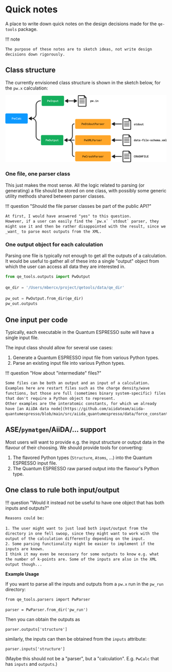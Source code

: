 # Quick notes

A place to write down quick notes on the design decisions made for the `qe-tools` package.

!!! note

    The purpose of these notes are to sketch ideas, not write design decisions down rigorously.

## Class structure

The currently envisioned class structure is shown in the sketch below, for the `pw.x` calculation:

![](img/class_structure.png)

### One file, one parser class

This just makes the most sense.
All the logic related to parsing (or generating) a file should be stored on one class, with possibly some generic utility methods shared between parser classes.

!!! question "Should the file parser classes be part of the public API?"

    At first, I would have answered "yes" to this question.
    However, if a user can easily find the `pw.x` `stdout` parser, they might use it and then be rather disappointed with the result, since we _want_ to parse most outputs from the XML.

### One output object for each calculation

Parsing one file is typically not enough to get all the outputs of a calculation.
It would be useful to gather all of these into a single "output" object from which the user can access all data they are interested in.

```python
from qe_tools.outputs import PwOutput

qe_dir = '/Users/mbercx/project/qetools/data/qe_dir'

pw_out = PwOutput.from_dir(qe_dir)
pw_out.outputs
```

## One input per code

Typically, each executable in the Quantum ESPRESSO suite will have a single input file.

The input class should allow for several use cases:

1. Generate a Quantum ESPRESSO input file from various Python types.
2. Parse an existing input file into various Python types.

!!! question "How about "intermediate" files?"

    Some files can be both an output and an input of a calculation.
    Examples here are restart files such as the charge density/wave functions, but those are full (sometimes binary system-specific) files that don't require a Python object to represent.
    Other examples are the interatomic constants, for which we already have [an AiiDA data node](https://github.com/aiidateam/aiida-quantumespresso/blob/main/src/aiida_quantumespresso/data/force_constants.py).

## ASE/`pymatgen`/AiiDA/... support

Most users will want to provide e.g. the input structure or output data in the flavour of their choosing.
We should provide tools for converting:

1. The flavored Python types (`Structure`, `Atoms`, ...) into the Quantum ESPRESSO input file.
2. The Quantum ESPRESSO raw parsed output into the flavour's Python type.

## One class to rule both input/output

!!! question "Would it instead not be useful to have one object that has both inputs and outputs?" 

    Reasons could be:

    1. The user might want to just load both input/output from the directory in one fell swoop, since they might want to work with the output of the calculation differently depending on the input.
    2. Some parsing functionality might be easier to implement if the inputs are known.
    I think it may even be necessary for some outputs to know e.g. what the number of k-points are. Some of the inputs are also in the XML output though...

**Example Usage**

If you want to parse all the inputs and outputs from a `pw.x` run in the `pw_run` directory:

```
from qe_tools.parsers import PwParser

parser = PwParser.from_dir('pw_run')
```

Then you can obtain the outputs as

```
parser.outputs['structure']
```

similarly, the inputs can then be obtained from the `inputs` attribute:

```
parser.inputs['structure']
```

(Maybe this should not be a "parser", but a "calculation". E.g. `PwCalc` that has `inputs` and `outputs`.)
